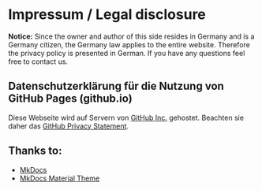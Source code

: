 # Impressum / Legal disclosure

**Notice:** Since the owner and author of this side resides in Germany and is a Germany citizen, the Germany law applies to the entire website. Therefore the privacy policy is presented in German. If you have any questions feel free to contact us.

## Datenschutzerklärung für die Nutzung von GitHub Pages (github.io)

Diese Webseite wird auf Servern von [GitHub Inc.](https://github.com/) gehostet. Beachten sie daher das [GitHub Privacy Statement](https://help.github.com/en/articles/github-privacy-statement).

## Thanks to:

* [MkDocs](https://www.mkdocs.org/)
* [MkDocs Material Theme](https://github.com/squidfunk/mkdocs-material)
